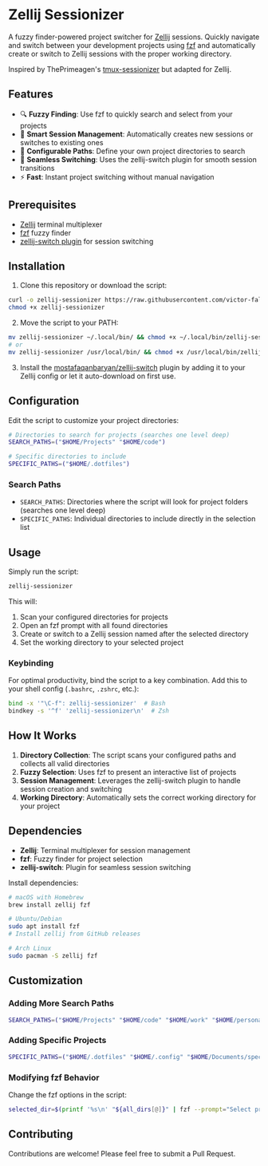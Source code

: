 # Zellij Sessionizer

A fuzzy finder-powered project switcher for [Zellij](https://zellij.dev/) sessions. Quickly navigate and switch between your development projects using [fzf](https://github.com/junegunn/fzf) and automatically create or switch to Zellij sessions with the proper working directory.

Inspired by ThePrimeagen's [tmux-sessionizer](https://github.com/ThePrimeagen/.dotfiles/blob/master/bin/.local/scripts/tmux-sessionizer) but adapted for Zellij.

## Features

- 🔍 **Fuzzy Finding**: Use fzf to quickly search and select from your projects
- 🚀 **Smart Session Management**: Automatically creates new sessions or switches to existing ones
- 📁 **Configurable Paths**: Define your own project directories to search
- 🔄 **Seamless Switching**: Uses the zellij-switch plugin for smooth session transitions
- ⚡ **Fast**: Instant project switching without manual navigation

## Prerequisites

- [Zellij](https://zellij.dev/) terminal multiplexer
- [fzf](https://github.com/junegunn/fzf) fuzzy finder
- [zellij-switch plugin](https://github.com/mostafaqanbaryan/zellij-switch) for session switching

## Installation

1. Clone this repository or download the script:
```bash
curl -o zellij-sessionizer https://raw.githubusercontent.com/victor-falcon/zellij-sessionizer/refs/heads/main/zellij-sessionizer
chmod +x zellij-sessionizer
```

2. Move the script to your PATH:
```bash
mv zellij-sessionizer ~/.local/bin/ && chmod +x ~/.local/bin/zellij-sessionizer
# or
mv zellij-sessionizer /usr/local/bin/ && chmod +x /usr/local/bin/zellij-sessionizer
```

3. Install the [mostafaqanbaryan/zellij-switch](https://github.com/mostafaqanbaryan/zellij-switch) plugin by adding it to your Zellij config or let it auto-download on first use.

## Configuration

Edit the script to customize your project directories:

```bash
# Directories to search for projects (searches one level deep)
SEARCH_PATHS=("$HOME/Projects" "$HOME/code")

# Specific directories to include
SPECIFIC_PATHS=("$HOME/.dotfiles")
```

### Search Paths
- `SEARCH_PATHS`: Directories where the script will look for project folders (searches one level deep)
- `SPECIFIC_PATHS`: Individual directories to include directly in the selection list

## Usage

Simply run the script:

```bash
zellij-sessionizer
```

This will:
1. Scan your configured directories for projects
2. Open an fzf prompt with all found directories
3. Create or switch to a Zellij session named after the selected directory
4. Set the working directory to your selected project

### Keybinding

For optimal productivity, bind the script to a key combination. Add this to your shell config (`.bashrc`, `.zshrc`, etc.):

```bash
bind -x '"\C-f": zellij-sessionizer'  # Bash
bindkey -s '^f' 'zellij-sessionizer\n'  # Zsh
```

## How It Works

1. **Directory Collection**: The script scans your configured paths and collects all valid directories
2. **Fuzzy Selection**: Uses fzf to present an interactive list of projects
3. **Session Management**: Leverages the zellij-switch plugin to handle session creation and switching
4. **Working Directory**: Automatically sets the correct working directory for your project

## Dependencies

- **Zellij**: Terminal multiplexer for session management
- **fzf**: Fuzzy finder for project selection
- **zellij-switch**: Plugin for seamless session switching

Install dependencies:

```bash
# macOS with Homebrew
brew install zellij fzf

# Ubuntu/Debian
sudo apt install fzf
# Install zellij from GitHub releases

# Arch Linux
sudo pacman -S zellij fzf
```

## Customization

### Adding More Search Paths
```bash
SEARCH_PATHS=("$HOME/Projects" "$HOME/code" "$HOME/work" "$HOME/personal")
```

### Adding Specific Projects
```bash
SPECIFIC_PATHS=("$HOME/.dotfiles" "$HOME/.config" "$HOME/Documents/special-project")
```

### Modifying fzf Behavior
Change the fzf options in the script:
```bash
selected_dir=$(printf '%s\n' "${all_dirs[@]}" | fzf --prompt="Select project: " --height=40% --border)
```

## Contributing

Contributions are welcome! Please feel free to submit a Pull Request.
